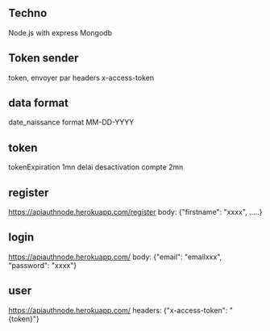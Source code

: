 ## Techno
Node.js with express
Mongodb

## Token sender
token, envoyer par headers x-access-token

## data format
date_naissance format MM-DD-YYYY

## token
tokenExpiration 1mn
delai desactivation compte 2mn

## register
https://apiauthnode.herokuapp.com/register body: {"firstname": "xxxx", .....}

## login
https://apiauthnode.herokuapp.com/  body: {"email": "emailxxx", "password": "xxxx"}

## user
https://apiauthnode.herokuapp.com/ headers: {"x-access-token": "{token}"}
